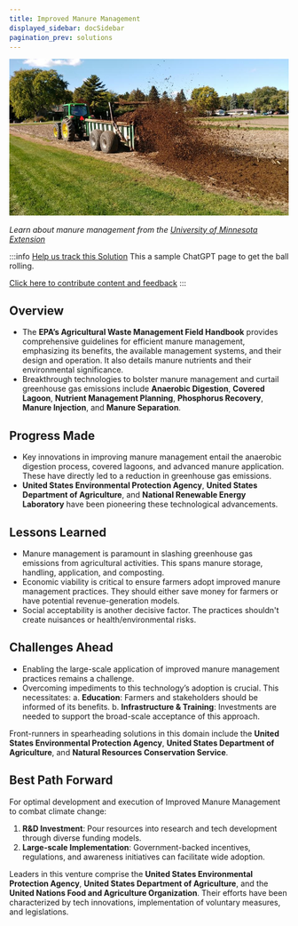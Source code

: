 ```yaml
---
title: Improved Manure Management
displayed_sidebar: docSidebar
pagination_prev: solutions
---
```

![Cover Image](../static/img/manure-management.jpg)

*Learn about manure management from the [University of Minnesota Extension](https://extension.umn.edu/livestock-operations/manure-management)*

:::info [Help us track this Solution](contribute)
This a sample ChatGPT page to get the ball rolling.

[Click here to contribute content and feedback](contribute)
:::

## Overview

* The **EPA’s Agricultural Waste Management Field Handbook** provides comprehensive guidelines for efficient manure management, emphasizing its benefits, the available management systems, and their design and operation. It also details manure nutrients and their environmental significance.
* Breakthrough technologies to bolster manure management and curtail greenhouse gas emissions include **Anaerobic Digestion**, **Covered Lagoon**, **Nutrient Management Planning**, **Phosphorus Recovery**, **Manure Injection**, and **Manure Separation**.

## Progress Made

* Key innovations in improving manure management entail the anaerobic digestion process, covered lagoons, and advanced manure application. These have directly led to a reduction in greenhouse gas emissions.
* **United States Environmental Protection Agency**, **United States Department of Agriculture**, and **National Renewable Energy Laboratory** have been pioneering these technological advancements.

## Lessons Learned

* Manure management is paramount in slashing greenhouse gas emissions from agricultural activities. This spans manure storage, handling, application, and composting.
* Economic viability is critical to ensure farmers adopt improved manure management practices. They should either save money for farmers or have potential revenue-generation models.
* Social acceptability is another decisive factor. The practices shouldn't create nuisances or health/environmental risks.

## Challenges Ahead

* Enabling the large-scale application of improved manure management practices remains a challenge.
* Overcoming impediments to this technology’s adoption is crucial. This necessitates: a. **Education**: Farmers and stakeholders should be informed of its benefits. b. **Infrastructure & Training**: Investments are needed to support the broad-scale acceptance of this approach.

Front-runners in spearheading solutions in this domain include the **United States Environmental Protection Agency**, **United States Department of Agriculture**, and **Natural Resources Conservation Service**.

## Best Path Forward

For optimal development and execution of Improved Manure Management to combat climate change:

1. **R&D Investment**: Pour resources into research and tech development through diverse funding models.
2. **Large-scale Implementation**: Government-backed incentives, regulations, and awareness initiatives can facilitate wide adoption.

Leaders in this venture comprise the **United States Environmental Protection Agency**, **United States Department of Agriculture**, and the **United Nations Food and Agriculture Organization**. Their efforts have been characterized by tech innovations, implementation of voluntary measures, and legislations.